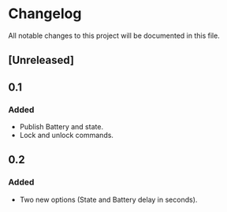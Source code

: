 # Changelog

All notable changes to this project will be documented in this file.

## [Unreleased]

## 0.1

### Added

- Publish Battery and state.
- Lock and unlock commands.

## 0.2

### Added

- Two new options (State and Battery delay in seconds).
